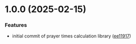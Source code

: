 # 1.0.0 (2025-02-15)


### Features

* initial commit of prayer times calculation library ([ee11917](https://github.com/mohdsabahat/prayer-times/commit/ee1191778411fe1372f92f0fcb8978cfb1134eb6))
